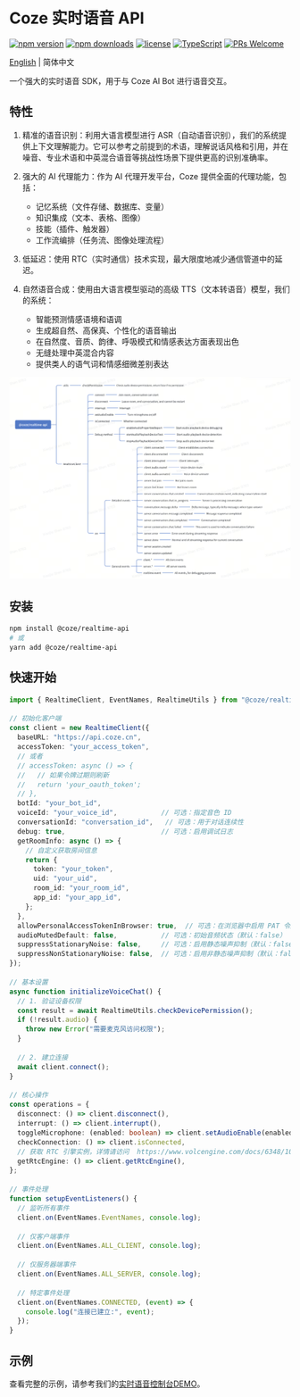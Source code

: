 # Coze 实时语音 API

[![npm version](https://img.shields.io/npm/v/@coze/realtime-api.svg)](https://www.npmjs.com/package/@coze/realtime-api)
[![npm downloads](https://img.shields.io/npm/dm/@coze/realtime-api.svg)](https://www.npmjs.com/package/@coze/realtime-api)
[![license](https://img.shields.io/npm/l/@coze/realtime-api.svg)](https://github.com/coze-dev/coze-js/blob/main/LICENSE)
[![TypeScript](https://img.shields.io/badge/TypeScript-Ready-blue.svg)](https://www.typescriptlang.org/)
[![PRs Welcome](https://img.shields.io/badge/PRs-welcome-brightgreen.svg)](https://github.com/coze-dev/coze-js/pulls)

[English](./README.md) | 简体中文

一个强大的实时语音 SDK，用于与 Coze AI Bot 进行语音交互。

## 特性
1. 精准的语音识别：利用大语言模型进行 ASR（自动语音识别），我们的系统提供上下文理解能力。它可以参考之前提到的术语，理解说话风格和引用，并在噪音、专业术语和中英混合语音等挑战性场景下提供更高的识别准确率。

2. 强大的 AI 代理能力：作为 AI 代理开发平台，Coze 提供全面的代理功能，包括：
   - 记忆系统（文件存储、数据库、变量）
   - 知识集成（文本、表格、图像）
   - 技能（插件、触发器）
   - 工作流编排（任务流、图像处理流程）

3. 低延迟：使用 RTC（实时通信）技术实现，最大限度地减少通信管道中的延迟。

4. 自然语音合成：使用由大语言模型驱动的高级 TTS（文本转语音）模型，我们的系统：
   - 智能预测情感语境和语调
   - 生成超自然、高保真、个性化的语音输出
   - 在自然度、音质、韵律、呼吸模式和情感表达方面表现出色
   - 无缝处理中英混合内容
   - 提供类人的语气词和情感细微差别表达

![api-overview](./assets/api-overview.png)

## 安装

```bash
npm install @coze/realtime-api
# 或
yarn add @coze/realtime-api
```

## 快速开始

```ts
import { RealtimeClient, EventNames, RealtimeUtils } from "@coze/realtime-api";

// 初始化客户端
const client = new RealtimeClient({
  baseURL: "https://api.coze.cn",
  accessToken: "your_access_token",
  // 或者
  // accessToken: async () => {
  //   // 如果令牌过期则刷新
  //   return 'your_oauth_token';
  // },
  botId: "your_bot_id",
  voiceId: "your_voice_id",           // 可选：指定音色 ID
  conversationId: "conversation_id",   // 可选：用于对话连续性
  debug: true,                        // 可选：启用调试日志
  getRoomInfo: async () => {
    // 自定义获取房间信息
    return {
      token: "your_token",
      uid: "your_uid",
      room_id: "your_room_id",
      app_id: "your_app_id",
    };
  },
  allowPersonalAccessTokenInBrowser: true,  // 可选：在浏览器中启用 PAT 令牌使用
  audioMutedDefault: false,           // 可选：初始音频状态（默认：false）
  suppressStationaryNoise: false,     // 可选：启用静态噪声抑制（默认：false）
  suppressNonStationaryNoise: false,  // 可选：启用非静态噪声抑制（默认：false）
});

// 基本设置
async function initializeVoiceChat() {
  // 1. 验证设备权限
  const result = await RealtimeUtils.checkDevicePermission();
  if (!result.audio) {
    throw new Error("需要麦克风访问权限");
  }

  // 2. 建立连接
  await client.connect();
}

// 核心操作
const operations = {
  disconnect: () => client.disconnect(),
  interrupt: () => client.interrupt(),
  toggleMicrophone: (enabled: boolean) => client.setAudioEnable(enabled),
  checkConnection: () => client.isConnected,
  // 获取 RTC 引擎实例，详情请访问  https://www.volcengine.com/docs/6348/104478#rtcengine
  getRtcEngine: () => client.getRtcEngine(),
};

// 事件处理
function setupEventListeners() {
  // 监听所有事件
  client.on(EventNames.EventNames, console.log);

  // 仅客户端事件
  client.on(EventNames.ALL_CLIENT, console.log);

  // 仅服务器端事件
  client.on(EventNames.ALL_SERVER, console.log);

  // 特定事件处理
  client.on(EventNames.CONNECTED, (event) => {
    console.log("连接已建立:", event);
  });
}
```

## 示例
查看完整的示例，请参考我们的[实时语音控制台DEMO](../../examples/realtime-console)。
